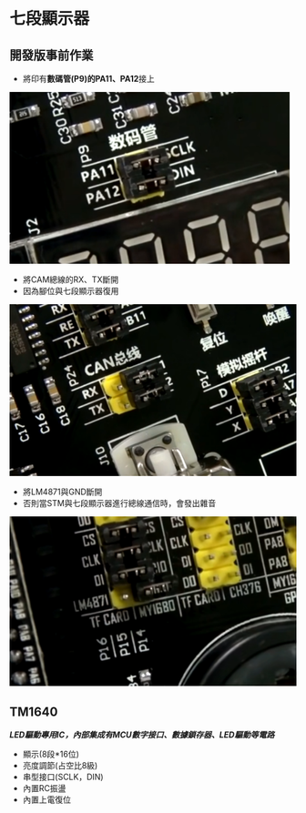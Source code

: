 # 七段顯示器


## 開發版事前作業

* 將印有**數碼管(P9)**的**PA11、PA12**接上
  
![image](https://github.com/hamster-allen/STM32_Learn/blob/master/DAY_0123/PA11_PA12.png)


* 將CAM總線的RX、TX斷開<br>
* 因為腳位與七段顯示器復用

![image](https://github.com/hamster-allen/STM32_Learn/blob/master/DAY_0123/CAM_RX_TX.png)

* 將LM4871與GND斷開<br>
* 否則當STM與七段顯示器進行總線通信時，會發出雜音

![image](https://github.com/hamster-allen/STM32_Learn/blob/master/DAY_0123/LM4871%E6%8F%9A%E8%81%B2%E5%99%A8.png)


## TM1640

***LED驅動專用IC，內部集成有MCU數字接口、數據鎖存器、LED驅動等電路***

* 顯示(8段*16位)
* 亮度調節(占空比8級)
* 串型接口(SCLK，DIN)
* 內置RC振盪
* 內置上電復位




















